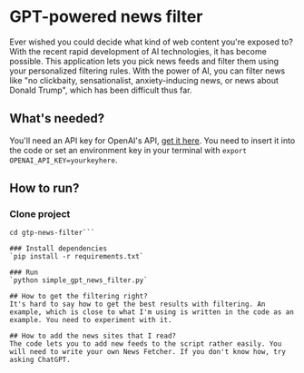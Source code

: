 # GPT-powered news filter

Ever wished you could decide what kind of web content you're exposed to? With the recent rapid development of AI technologies, it has become possible. This application lets you pick news feeds and filter them using your personalized filtering rules. With the power of AI, you can filter news like "no clickbaity, sensationalist, anxiety-inducing news, or news about Donald Trump", which has been difficult thus far.

## What's needed?

You'll need an API key for OpenAI's API, [get it here](https://platform.openai.com/overview). You need to insert it into the code or set an environment key in your terminal with `export OPENAI_API_KEY=yourkeyhere`.

## How to run?

### Clone project
```git clone git@github.com:kahilav2/gpt-news-filter.git
cd gtp-news-filter```

### Install dependencies
`pip install -r requirements.txt`

### Run
`python simple_gpt_news_filter.py`

## How to get the filtering right?
It's hard to say how to get the best results with filtering. An example, which is close to what I'm using is written in the code as an example. You need to experiment with it.

## How to add the news sites that I read?
The code lets you to add new feeds to the script rather easily. You will need to write your own News Fetcher. If you don't know how, try asking ChatGPT. 
